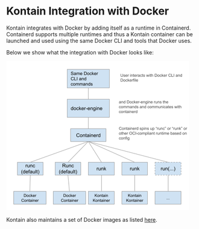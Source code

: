# Kontain Integration with Docker

Kontain integrates with Docker by adding itself as a runtime in Containerd.  Containerd supports multiple runtimes and thus a Kontain container can be launched and used using the same Docker CLI and tools that Docker uses.

Below we show what the integration with Docker looks like:

![test](images/docker-runk.png)

Kontain also maintains a set of Docker images as listed [here](/gettingstarted/base_images).